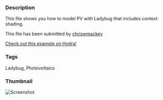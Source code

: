 ### Description 
This file shows you how to model PV with Ladybug that includes context shading.

This file has been submitted by [chriswmackey](https://github.com/chriswmackey)

[Check out this example on Hydra!](http://hydrashare.github.io/hydra/viewer?owner=chriswmackey&fork=hydra_2&id=021_Ladybug_PV_With_Shading)
### Tags 
Ladybug, Photovoltaics
### Thumbnail 
![Screenshot](https://raw.githubusercontent.com/chriswmackey/hydra/master/021_Ladybug_PV_With_Shading/thumbnail.png)
